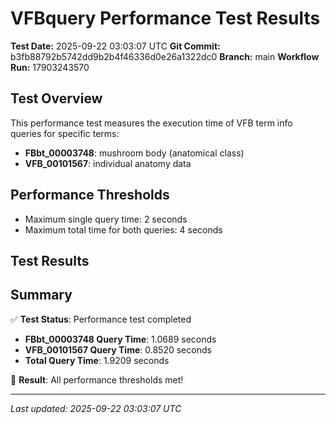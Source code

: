 # VFBquery Performance Test Results

**Test Date:** 2025-09-22 03:03:07 UTC
**Git Commit:** b3fb88792b5742dd9b2b4f46336d0e26a1322dc0
**Branch:** main
**Workflow Run:** 17903243570

## Test Overview

This performance test measures the execution time of VFB term info queries for specific terms:

- **FBbt_00003748**: mushroom body (anatomical class)
- **VFB_00101567**: individual anatomy data

## Performance Thresholds

- Maximum single query time: 2 seconds
- Maximum total time for both queries: 4 seconds

## Test Results



## Summary

✅ **Test Status**: Performance test completed

- **FBbt_00003748 Query Time**: 1.0689 seconds
- **VFB_00101567 Query Time**: 0.8520 seconds
- **Total Query Time**: 1.9209 seconds

🎉 **Result**: All performance thresholds met!

---
*Last updated: 2025-09-22 03:03:07 UTC*
